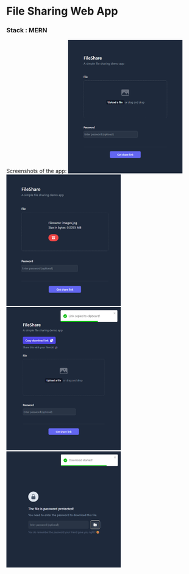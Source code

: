# File Sharing Web App

### Stack : MERN

Screenshots of the app:
<img src="Screenshots/image.png" alt="Home Screen" width="300" />
<img src="Screenshots/image-1.png" alt="Uploaded file" width="300" />
<img src="Screenshots/image-2.png" alt="Share link" width="300" />
<img src="Screenshots/image-3.png" alt="Download with link" width="300" />